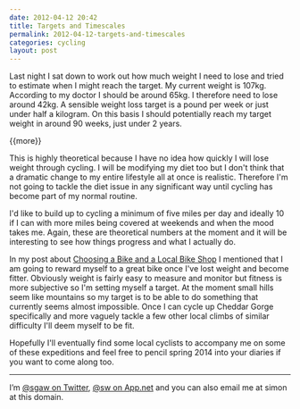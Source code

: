 ```yaml
---
date: 2012-04-12 20:42
title: Targets and Timescales
permalink: 2012-04-12-targets-and-timescales
categories: cycling
layout: post
---
```


Last night I sat down to work out how much weight I need to lose and tried to estimate when I might reach the target. My current weight is 107kg. According to my doctor I should be around 65kg. I therefore need to lose around 42kg. A sensible weight loss target is a pound per week or just under half a kilogram. On this basis I should potentially reach my target weight in around 90 weeks, just under 2 years.

{{more}}

This is highly theoretical because I have no idea how quickly I will lose weight through cycling. I will be modifying my diet too but I don't think that a dramatic change to my entire lifestyle all at once is realistic. Therefore I'm not going to tackle the diet issue in any significant way until cycling has become part of my normal routine.

I'd like to build up to cycling a minimum of five miles per day and ideally 10 if I can with more miles being covered at weekends and when the mood takes me. Again, these are theoretical numbers at the moment and it will be interesting to see how things progress and what I actually do.

In my post about [Choosing a Bike and a Local Bike Shop](http://swwritings.com/post/2012-04-10-choosing-bike-and-local-bike-shop) I mentioned that I am going to reward myself to a great bike once I've lost weight and become fitter. Obviously weight is fairly easy to measure and monitor but fitness is more subjective so I'm setting myself a target. At the moment small hills seem like mountains so my target is to be able to do something that currently seems almost impossible. Once I can cycle up Cheddar Gorge specifically and more vaguely tackle a few other local climbs of similar difficulty I'll deem myself to be fit.

Hopefully I'll eventually find some local cyclists to accompany me on some of these expeditions and feel free to pencil spring 2014 into your diaries if you want to come along too.

---

I’m [@sgaw on Twitter](http://twitter.com/sgaw), [@sw on App.net](https://alpha.app.net/sw) and you can also email me at simon at this domain.